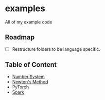 # examples

All of my example code

## Roadmap

- [ ] Restructure folders to be language specific.

## Table of Content

- [Number System](rust/number-system/README.md)
- [Newton's Method](rust/newtons-method/README.md)
- [PyTorch](python/pytorch/README.md)
- [Spark](python/spark/README.md)

